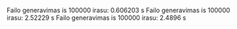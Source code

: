 Failo generavimas is 100000 irasu: 0.606203 s
Failo generavimas is 100000 irasu: 2.52229 s
Failo generavimas is 100000 irasu: 2.4896 s
